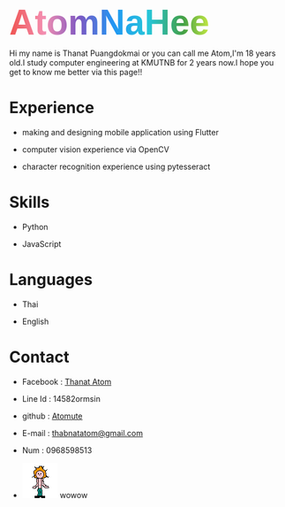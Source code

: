 <h1 style="margin-top: 0px;
    margin-bottom: 10px;
    font-family: sans-serif;
    font-size: 4rem;
    background: linear-gradient(to right, #ef5350, #f48fb1, #7e57c2, #2196f3, #26c6da, #43a047, #eeff41, #f9a825, #ff5722);
    -webkit-background-clip: text;
    -webkit-text-fill-color: transparent;">AtomNaHee</h1>
Hi my name is Thanat Puangdokmai or you can call me Atom,I'm 18 years old.I study computer engineering at KMUTNB for 2 years now.I hope you get to know me better via this page!!

# Experience
  * making and designing mobile application using Flutter

  * computer vision experience via OpenCV

  * character recognition experience using pytesseract
# Skills
  * Python
  
  * JavaScript
  
# Languages
  * Thai
  
  * English

# Contact
  * Facebook : [Thanat Atom](https://web.facebook.com/atom.pungdokmai)

  * Line Id : 14582ormsin

  * github : [Atomute](https://github.com/Atomute)

  * E-mail : thabnatatom@gmail.com

  * Num : 0968598513

* ![alt text](https://github.com/Atomute/Thanat.github.io/blob/gh-pages/img/Player.png "Logo Title Text 1") wowow
